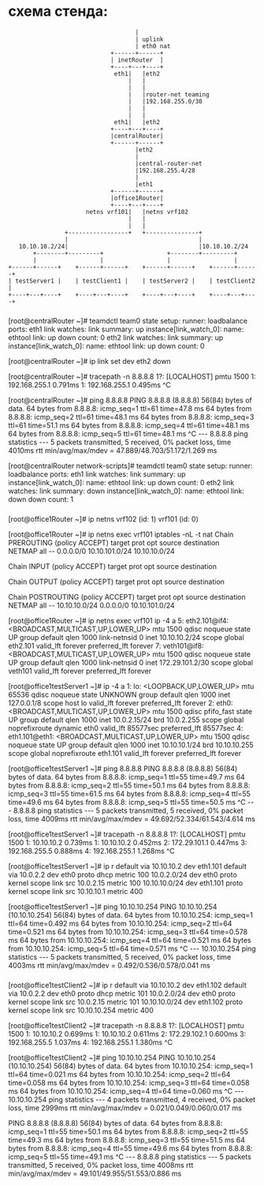 
# схема стенда:

                                        |
                                        | uplink
                                        | eth0 nat
                                 +------+------+
                                 | inetRouter  |
                                 +----+---+----+
                                  eth1|   |eth2
                                      |   |
                                      |   |
                                      |   |router-net teaming
                                      |   |192.168.255.0/30
                                      |   |
                                      |   |
                                  eth1|   |eth2
                                 +----+---+----+
                                 |centralRouter|
                                 +------+------+
                                        |eth2
                                        |
                                        |central-router-net
                                        |192.168.255.4/28
                                        |
                                        |eth1
                                 +------+------+
                                 |office1Router|
                                 +----+---+----+
                          netns vrf101|   |netns vrf102
                                      |   |
                                      |   |
                    +-----------------+   +---------------+
                    |                                     |
       10.10.10.2/24|                                     |10.10.10.2/24
           +--------+---------+                  +--------+---------+
           |                  |                  |                  |
    +------+------+    +------+------+    +------+------+    +------+------+
    | testServer1 |    | testClient1 |    | testServer2 |    | testClient2 |
    +----+---+----+    +----+---+----+    +----+---+----+    +----+---+----+



###
[root@centralRouter ~]# teamdctl team0 state
setup:
  runner: loadbalance
ports:
  eth1
    link watches:
      link summary: up
      instance[link_watch_0]:
        name: ethtool
        link: up
        down count: 0
   eth2
     link watches:
       link summary: up
       instance[link_watch_0]:
         name: ethtool
         link: up
         down count: 0

[root@centralRouter ~]# ip link set dev eth2 down

[root@centralRouter ~]# tracepath -n 8.8.8.8
 1?: [LOCALHOST]                                         pmtu 1500
 1:  192.168.255.1                                         0.791ms 
 1:  192.168.255.1                                         0.495ms 
^C

[root@centralRouter ~]# ping 8.8.8.8
PING 8.8.8.8 (8.8.8.8) 56(84) bytes of data.
64 bytes from 8.8.8.8: icmp_seq=1 ttl=61 time=47.8 ms
64 bytes from 8.8.8.8: icmp_seq=2 ttl=61 time=48.1 ms
64 bytes from 8.8.8.8: icmp_seq=3 ttl=61 time=51.1 ms
64 bytes from 8.8.8.8: icmp_seq=4 ttl=61 time=48.1 ms
64 bytes from 8.8.8.8: icmp_seq=5 ttl=61 time=48.1 ms
^C
--- 8.8.8.8 ping statistics ---
5 packets transmitted, 5 received, 0% packet loss, time 4010ms
rtt min/avg/max/mdev = 47.889/48.703/51.172/1.269 ms

[root@centralRouter network-scripts]# teamdctl team0 state
setup:
  runner: loadbalance
ports:
  eth1
    link watches:
      link summary: up
      instance[link_watch_0]:
        name: ethtool
        link: up
        down count: 0
  eth2
     link watches:
       link summary: down
       instance[link_watch_0]:
       name: ethtool
       link: down
       down count: 1

###

[root@office1Router ~]# ip netns 
vrf102 (id: 1)
vrf101 (id: 0)


[root@office1Router ~]# ip netns exec vrf101 iptables -nL -t nat
Chain PREROUTING (policy ACCEPT)
target     prot opt source               destination         
NETMAP     all  --  0.0.0.0/0            10.10.101.0/24      10.10.10.0/24

Chain INPUT (policy ACCEPT)
target     prot opt source               destination         

Chain OUTPUT (policy ACCEPT)
target     prot opt source               destination         

Chain POSTROUTING (policy ACCEPT)
target     prot opt source               destination         
NETMAP     all  --  10.10.10.0/24        0.0.0.0/0           10.10.101.0/24



[root@office1Router ~]# ip netns exec vrf101 ip -4 a
5: eth2.101@if4: <BROADCAST,MULTICAST,UP,LOWER_UP> mtu 1500 qdisc noqueue state UP group default qlen 1000 link-netnsid 0
    inet 10.10.10.2/24 scope global eth2.101
       valid_lft forever preferred_lft forever
7: veth101@if8: <BROADCAST,MULTICAST,UP,LOWER_UP> mtu 1500 qdisc noqueue state UP group default qlen 1000 link-netnsid 0
    inet 172.29.101.2/30 scope global veth101
       valid_lft forever preferred_lft forever 




[root@office1testServer1 ~]# ip -4 a
1: lo: <LOOPBACK,UP,LOWER_UP> mtu 65536 qdisc noqueue state UNKNOWN group default qlen 1000
    inet 127.0.0.1/8 scope host lo
       valid_lft forever preferred_lft forever
2: eth0: <BROADCAST,MULTICAST,UP,LOWER_UP> mtu 1500 qdisc pfifo_fast state UP group default qlen 1000
    inet 10.0.2.15/24 brd 10.0.2.255 scope global noprefixroute dynamic eth0
       valid_lft 85577sec preferred_lft 85577sec
4: eth1.101@eth1: <BROADCAST,MULTICAST,UP,LOWER_UP> mtu 1500 qdisc noqueue state UP group default qlen 1000
    inet 10.10.10.1/24 brd 10.10.10.255 scope global noprefixroute eth1.101
       valid_lft forever preferred_lft forever



[root@office1testServer1 ~]# ping 8.8.8.8
PING 8.8.8.8 (8.8.8.8) 56(84) bytes of data.
64 bytes from 8.8.8.8: icmp_seq=1 ttl=55 time=49.7 ms
64 bytes from 8.8.8.8: icmp_seq=2 ttl=55 time=50.1 ms
64 bytes from 8.8.8.8: icmp_seq=3 ttl=55 time=61.5 ms
64 bytes from 8.8.8.8: icmp_seq=4 ttl=55 time=49.6 ms
64 bytes from 8.8.8.8: icmp_seq=5 ttl=55 time=50.5 ms
^C
--- 8.8.8.8 ping statistics ---
5 packets transmitted, 5 received, 0% packet loss, time 4009ms
rtt min/avg/max/mdev = 49.692/52.334/61.543/4.614 ms


[root@office1testServer1 ~]# tracepath -n 8.8.8.8
 1?: [LOCALHOST]                                         pmtu 1500
 1:  10.10.10.2                                            0.739ms 
 1:  10.10.10.2                                            0.452ms 
 2:  172.29.101.1                                          0.447ms 
 3:  192.168.255.5                                         0.888ms 
 4:  192.168.255.1                                         1.268ms 
 ^C


[root@office1testServer1 ~]# ip r
default via 10.10.10.2 dev eth1.101 
default via 10.0.2.2 dev eth0 proto dhcp metric 100 
10.0.2.0/24 dev eth0 proto kernel scope link src 10.0.2.15 metric 100 
10.10.10.0/24 dev eth1.101 proto kernel scope link src 10.10.10.1 metric 400 


[root@office1testServer1 ~]# ping 10.10.10.254
PING 10.10.10.254 (10.10.10.254) 56(84) bytes of data.
64 bytes from 10.10.10.254: icmp_seq=1 ttl=64 time=0.492 ms
64 bytes from 10.10.10.254: icmp_seq=2 ttl=64 time=0.521 ms
64 bytes from 10.10.10.254: icmp_seq=3 ttl=64 time=0.578 ms
64 bytes from 10.10.10.254: icmp_seq=4 ttl=64 time=0.521 ms
64 bytes from 10.10.10.254: icmp_seq=5 ttl=64 time=0.571 ms
^C
--- 10.10.10.254 ping statistics ---
5 packets transmitted, 5 received, 0% packet loss, time 4003ms
rtt min/avg/max/mdev = 0.492/0.536/0.578/0.041 ms

###

[root@office1testClient2 ~]# ip r
default via 10.10.10.2 dev eth1.102 
default via 10.0.2.2 dev eth0 proto dhcp metric 101 
10.0.2.0/24 dev eth0 proto kernel scope link src 10.0.2.15 metric 101 
10.10.10.0/24 dev eth1.102 proto kernel scope link src 10.10.10.254 metric 400 

[root@office1testClient2 ~]# tracepath -n 8.8.8.8
 1?: [LOCALHOST]                                         pmtu 1500
 1:  10.10.10.2                                            0.699ms 
 1:  10.10.10.2                                            0.611ms 
 2:  172.29.102.1                                          0.600ms 
 3:  192.168.255.5                                         1.037ms 
 4:  192.168.255.1                                         1.380ms 
^C

[root@office1testClient2 ~]# ping 10.10.10.254
PING 10.10.10.254 (10.10.10.254) 56(84) bytes of data.
64 bytes from 10.10.10.254: icmp_seq=1 ttl=64 time=0.021 ms
64 bytes from 10.10.10.254: icmp_seq=2 ttl=64 time=0.058 ms
64 bytes from 10.10.10.254: icmp_seq=3 ttl=64 time=0.058 ms
64 bytes from 10.10.10.254: icmp_seq=4 ttl=64 time=0.060 ms
^C
--- 10.10.10.254 ping statistics ---
4 packets transmitted, 4 received, 0% packet loss, time 2999ms
rtt min/avg/max/mdev = 0.021/0.049/0.060/0.017 ms


PING 8.8.8.8 (8.8.8.8) 56(84) bytes of data.
64 bytes from 8.8.8.8: icmp_seq=1 ttl=55 time=50.1 ms
64 bytes from 8.8.8.8: icmp_seq=2 ttl=55 time=49.3 ms
64 bytes from 8.8.8.8: icmp_seq=3 ttl=55 time=51.5 ms
64 bytes from 8.8.8.8: icmp_seq=4 ttl=55 time=49.6 ms
64 bytes from 8.8.8.8: icmp_seq=5 ttl=55 time=49.1 ms
^C
--- 8.8.8.8 ping statistics ---
5 packets transmitted, 5 received, 0% packet loss, time 4008ms
rtt min/avg/max/mdev = 49.101/49.955/51.553/0.886 ms
###
